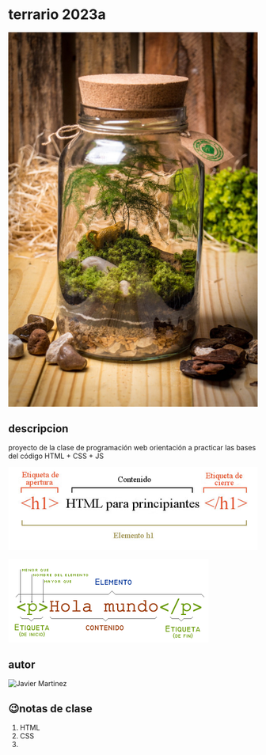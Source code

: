 # terrario 2023a
![Terrarium Image](./image/1.jpg)
## descripcion
proyecto de la clase de  programación web orientación 
a practicar las bases del código HTML + CSS + JS

![Terrarium Image](./image/3.jpg)

![Terrarium Image](./image/4.jpg)

## autor
<img
src="https://www.emagister.com/es/albums/1/2/9/3/3/xxl_cropped_a524b3ae3ac3b40edd08b8da7784002f.jpeg" alt = "Javier Martinez" width= "150"
soy javier martinez />

 ## 😉notas de clase
 
 1. HTML
 2. CSS
 3. 